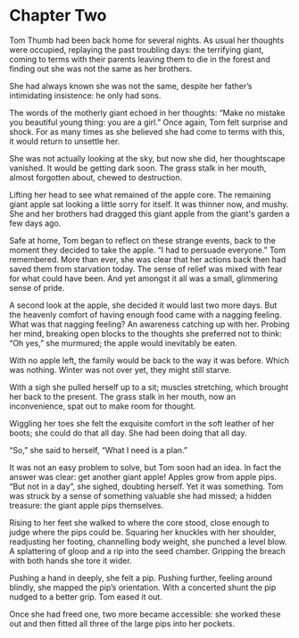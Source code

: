 # Chapter Two

Tom Thumb had been back home for several nights. As usual her thoughts were occupied, replaying the past troubling days: the terrifying giant, coming to terms with their parents leaving them to die in the forest and finding out she was not the same as her brothers.

She had always known she was not the same, despite her father’s intimidating insistence: he only had sons.

The words of the motherly giant echoed in her thoughts: “Make no mistake you beautiful young thing: you are a girl.” Once again, Tom felt surprise and shock. For as many times as she believed she had come to terms with this, it would return to unsettle her.

She was not actually looking at the sky, but now she did, her thoughtscape vanished. It would be getting dark soon. The grass stalk in her mouth, almost forgotten about, chewed to destruction.

Lifting her head to see what remained of the apple core. The remaining giant apple sat looking a little sorry for itself. It was thinner now, and mushy. She and her brothers had dragged this giant apple from the giant's garden a few days ago.

Safe at home, Tom began to reflect on these strange events, back to the moment they decided to take the apple. “I had to persuade everyone.” Tom remembered. More than ever, she was clear that her actions back then had saved them from starvation today. The sense of relief was mixed with fear for what could have been. And yet amongst it all was a small, glimmering sense of pride.

A second look at the apple, she decided it would last two more days. But the heavenly comfort of having enough food came with a nagging feeling. What was that nagging feeling? An awareness catching up with her. Probing her mind, breaking open blocks to the thoughts she preferred not to think: “Oh yes,” she murmured; the apple would inevitably be eaten.

With no apple left, the family would be back to the way it was before. Which was nothing. Winter was not over yet, they might still starve.

With a sigh she pulled herself up to a sit; muscles stretching, which brought her back to the present. The grass stalk in her mouth, now an inconvenience, spat out to make room for thought.

Wiggling her toes she felt the exquisite comfort in the soft leather of her boots; she could do that all day. She had been doing that all day.

“So,” she said to herself, “What I need is a plan.”

It was not an easy problem to solve, but Tom soon had an idea. In fact the answer was clear: get another giant apple! Apples grow from apple pips. “But not in a day”, she sighed, doubting herself. Yet it was something. Tom was struck by a sense of something valuable she had missed; a hidden treasure: the giant apple pips themselves.

Rising to her feet she walked to where the core stood, close enough to judge where the pips could be. Squaring her knuckles with her shoulder, readjusting her footing, channelling body weight, she punched a level blow. A splattering of gloop and a rip into the seed chamber. Gripping the breach with both hands she tore it wider.

Pushing a hand in deeply, she felt a pip. Pushing further, feeling around blindly, she mapped the pip’s orientation. With a concerted shunt the pip nudged to a better grip. Tom eased it out.

Once she had freed one, two more became accessible: she worked these out and then fitted all three of the large pips into her pockets.
